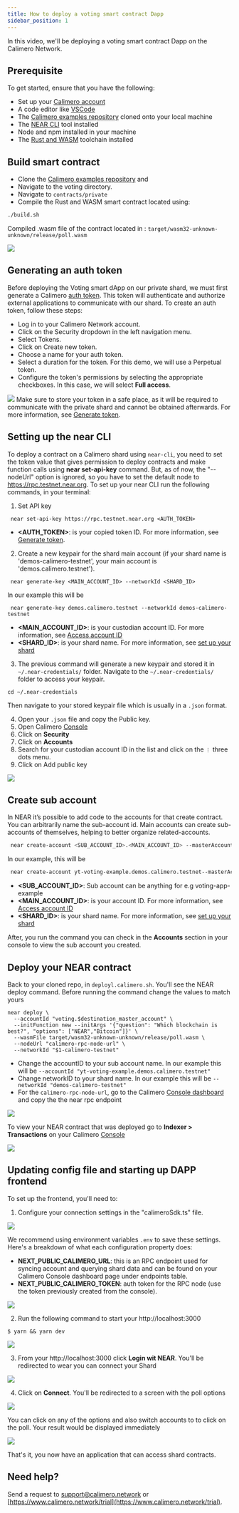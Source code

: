 ```yaml
---
title: How to deploy a voting smart contract Dapp
sidebar_position: 1
---
```


In this video, we'll be deploying a voting smart contract Dapp on the Calimero Network.

## Prerequisite

To get started, ensure that you have the following:

- Set up your [Calimero account](/docs/getting_started/signup.md)
- A code editor like [VSCode](https://code.visualstudio.com/download)
- The [Calimero examples repository](https://github.com/calimero-is-near/calimero-examples) cloned onto your local machine
- The [NEAR CLI](https://docs.near.org/tools/near-cli#setup) tool installed
- Node and npm installed in your machine
- The [Rust and WASM](https://docs.near.org/develop/contracts/introduction#rust-and-wasm) toolchain installed

## Build smart contract

- Clone the [Calimero examples repository](https://github.com/calimero-is-near/calimero-examples) and
- Navigate to the voting directory.
- Navigate to `contracts/private`
- Compile the Rust and WASM smart contract located using:

```bash
./build.sh
```

Compiled .wasm file of the contract located in :
`target/wasm32-unknown-unknown/release/poll.wasm`

![](../../static/img/voting_wasm.png)

## Generating an auth token

Before deploying the Voting smart dApp on our private shard, we must first generate a Calimero [auth token](/docs/getting_started/generate_token.md). This token will authenticate and authorize external applications to communicate with our shard.
To create an auth token, follow these steps:

- Log in to your Calimero Network account.
- Click on the Security dropdown in the left navigation menu.
- Select Tokens.
- Click on Create new token.
- Choose a name for your auth token.
- Select a duration for the token. For this demo, we will use a Perpetual token.
- Configure the token's permissions by selecting the appropriate checkboxes. In this case, we will select **Full access**.

![](../../static/img/voting_token.png)
Make sure to store your token in a safe place, as it will be required to communicate with the private shard and cannot be obtained afterwards. For more information, see [Generate token](/docs/getting_started/generate_token.md).

## Setting up the near CLI

To deploy a contract on a Calimero shard using `near-cli`, you need to set the token value that gives permission to deploy contracts and make function calls using **near set-api-key** command. But, as of now, the "--nodeUrl" option is ignored, so you have to set the default node to <https://rpc.testnet.near.org>. To set up your near CLI run the following commands, in your terminal:

1. Set API key

```
 near set-api-key https://rpc.testnet.near.org <AUTH_TOKEN>   
```

- **<AUTH_TOKEN>**: is your copied token ID. For more information, see [Generate token](/docs/getting_started/generate_token.md).

2. Create a new keypair for the shard main account (if your shard name is 'demos-calimero-testnet', your main account is 'demos.calimero.testnet').

```
 near generate-key <MAIN_ACCOUNT_ID> --networkId <SHARD_ID>   
```
In our example this will be

```
 near generate-key demos.calimero.testnet --networkId demos-calimero-testnet
```

- **<MAIN_ACCOUNT_ID>**: is your custodian account ID.  For more information, see [Access account ID](/docs/getting_started/access_account.md)
- **<SHARD_ID>**: is your shard name. For more information, see [set up your shard](/docs/getting_started/running_a_shard.md)

3. The previous command will generate a new keypair and stored it in  `~/.near-credentials/` folder. Navigate to the `~/.near-credentials/` folder to access your keypair.

```
cd ~/.near-credentials
```

Then navigate to your stored keypair file which is usually in a `.json` format.

4. Open your `.json` file and copy the Public key.
5. Open Calimero [Console](https://app.calimero.network/dashboard)
6. Click on **Security**
7. Click on **Accounts**
8. Search for your custodian account ID  in the list and click on the  `⋮` three dots menu.
9. Click on Add public key

![](../../static/img/public_key.png)

## Create sub account

In NEAR it’s possible to add code to the accounts for that create contract. You can arbitrarily name the sub-account id. Main accounts can create sub-accounts of themselves, helping to better organize related-accounts.

 ```bash
  near create-account <SUB_ACCOUNT_ID>.<MAIN_ACCOUNT_ID> --masterAccount <MAIN_ACCOUNT_ID> --networkId <SHARD_ID> --nodeUrl https://api.calimero.network/api/v1/shards/<SHARD_ID>/neard-rpc/  
 ```

 In our example, this will be

 ```bash
  near create-account yt-voting-example.demos.calimero.testnet--masterAccount demos.calimero.testnet --networkId demos-calimero-testnet--nodeUrl https://api.calimero.network/api/v1/shards/test.calimero.testnet/neard-rpc/  
 ```

- **<SUB_ACCOUNT_ID>**: Sub account can be anything for e.g voting-app-example
- **<MAIN_ACCOUNT_ID>**: is your account ID.  For more information, see [Access account ID](/docs/getting_started/access_account.md)
- **<SHARD_ID>**: is your shard name. For more information, see [set up your shard](/docs/getting_started/running_a_shard.md)

After, you run the command you can check in the **Accounts** section in your console to view the sub account you created.

## Deploy your NEAR contract

Back to your cloned repo, in `deployl.calimero.sh`.  You'll see the NEAR deploy command. Before running the command change the values to match yours

```
near deploy \
  --accountId "voting.$destination_master_account" \
  --initFunction new --initArgs '{"question": "Which blockchain is best?", "options": ["NEAR","Bitcoin"]}' \
  --wasmFile target/wasm32-unknown-unknown/release/poll.wasm \
  --nodeUrl "calimero-rpc-node-url" \
  --networkId "$1-calimero-testnet"
```

- Change the accountID to your sub account name. In our example this will be `--accountId "yt-voting-example.demos.calimero.testnet"`
- Change networkID to your shard name. In our example this will be `--networkId "demos-calimero-testnet"`
- For the `calimero-rpc-node-url`, go to the Calimero [Console dashboard](https://app.calimero.network/dashboard) and copy the the near rpc endpoint

![](../../static/img/near_rpc_endpoint.png)

To view your NEAR contract that was deployed go to **Indexer > Transactions** on your  Calimero [Console](https://app.calimero.network/dashboard)

![](../../static/img/voting_tranactions.png)


## Updating config file and starting up DAPP frontend
To set up the frontend, you'll need to:

1. Configure your connection settings in the "calimeroSdk.ts" file.

![](../../static/img/calimero.sdk.png)

We recommend using environment variables `.env`  to save these settings. Here's a breakdown of what each configuration property does:

- **NEXT_PUBLIC_CALIMERO_URL**: this is an RPC endpoint used for syncing account and querying shard data and can be found on your Calimero Console dashboard page under endpoints table.
- **NEXT_PUBLIC_CALIMERO_TOKEN**: auth token for the RPC node (use the token previously created from the console).

![](../../static/img/rpc_voting.png)

2. Run the following command to start your http://localhost:3000 

```
$ yarn && yarn dev
```

![](../../static/img/localhost.png)

3. From your http://localhost:3000  click **Login wit NEAR**. You'll be redirected to wear you can connect your Shard

![](../../static/img/connect_shard.png)

4. Click on **Connect**. You'll be redirected to a screen with the poll options

![](../../static/img/poll.png)

You can click on any of the options and also switch accounts to to click on the poll. Your result would be displayed immediately 

![](../../static/img/poll_options.png)

That's it, you now have an application that can access shard contracts.

## Need help?

Send a request to [support@calimero.network](mailto:support@calimero.network) or [https://www.calimero.network/trial](https://www.calimero.network/trial).
